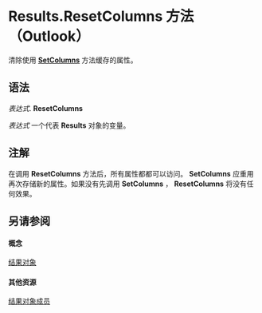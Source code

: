 
# Results.ResetColumns 方法 （Outlook）

清除使用  **[SetColumns](119ea78f-f61e-a95e-e9df-440499af962a.md)** 方法缓存的属性。


## 语法

 _表达式_. **ResetColumns**

 _表达式_ 一个代表 **Results** 对象的变量。


## 注解

在调用 **ResetColumns** 方法后，所有属性都都可以访问。 **SetColumns** 应重用再次存储新的属性。如果没有先调用 **SetColumns** ， **ResetColumns** 将没有任何效果。


## 另请参阅


#### 概念


[结果对象](59057f6f-8f6d-eed0-c945-240b9593b7ea.md)
#### 其他资源


[结果对象成员](650f59fb-0dbd-3f5f-b289-2dfe9e33c20e.md)
